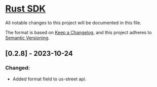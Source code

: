 # [Rust SDK](https://www.smarty.com/docs/sdk/rust)

All notable changes to this project will be documented in this file.

The format is based on [Keep a Changelog](https://keepachangelog.com/en/1.0.0/), and this project adheres to [Semantic Versioning](https://semver.org/spec/v2.0.0.html).

## [0.2.8] - 2023-10-24

### Changed:

- Added format field to us-street api.